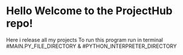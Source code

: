 # Hello Welcome to the ProjectHub repo!
Here i release all my projects
To run this program run in terminal #MAIN.PY_FILE_DIRECTORY & #PYTHON_INTERPRETER_DIRECTORY
